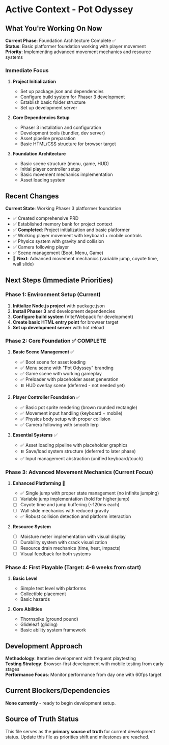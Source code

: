 # Active Context - Pot Odyssey

## What You're Working On Now

**Current Phase**: Foundation Architecture Complete ✅  
**Status**: Basic platformer foundation working with player movement  
**Priority**: Implementing advanced movement mechanics and resource systems

### Immediate Focus
1. **Project Initialization**
   - Set up package.json and dependencies
   - Configure build system for Phaser 3 development
   - Establish basic folder structure
   - Set up development server

2. **Core Dependencies Setup**
   - Phaser 3 installation and configuration
   - Development tools (bundler, dev server)
   - Asset pipeline preparation
   - Basic HTML/CSS structure for browser target

3. **Foundation Architecture**
   - Basic scene structure (menu, game, HUD)
   - Initial player controller setup
   - Basic movement mechanics implementation
   - Asset loading system

## Recent Changes

**Current State**: Working Phaser 3 platformer foundation
- ✅ Created comprehensive PRD
- ✅ Established memory bank for project context
- ✅ **Completed**: Project initialization and basic platformer
- ✅ Working player movement with keyboard + mobile controls
- ✅ Physics system with gravity and collision
- ✅ Camera following player
- ✅ Scene management (Boot, Menu, Game)
- 🚧 **Next**: Advanced movement mechanics (variable jump, coyote time, wall slide)

## Next Steps (Immediate Priorities)

### Phase 1: Environment Setup (Current)
1. **Initialize Node.js project** with package.json
2. **Install Phaser 3** and development dependencies
3. **Configure build system** (Vite/Webpack for development)
4. **Create basic HTML entry point** for browser target
5. **Set up development server** with hot reload

### Phase 2: Core Foundation ✅ **COMPLETE**
1. **Basic Scene Management** ✅
   - ✅ Boot scene for asset loading
   - ✅ Menu scene with "Pot Odyssey" branding
   - ✅ Game scene with working gameplay
   - ✅ Preloader with placeholder asset generation
   - ⏸️ HUD overlay scene (deferred - not needed yet)

2. **Player Controller Foundation** ✅ 
   - ✅ Basic pot sprite rendering (brown rounded rectangle)
   - ✅ Movement input handling (keyboard + mobile)
   - ✅ Physics body setup with proper collision
   - ✅ Camera following with smooth lerp

3. **Essential Systems** ✅
   - ✅ Asset loading pipeline with placeholder graphics
   - ⏸️ Save/load system structure (deferred to later phase)
   - ✅ Input management abstraction (unified keyboard/touch)

### Phase 3: Advanced Movement Mechanics (Current Focus)
1. **Enhanced Platforming** 🚧
   - ✅ Single jump with proper state management (no infinite jumping)
   - [ ] Variable jump implementation (hold for higher jump)
   - [ ] Coyote time and jump buffering (~120ms each)
   - [ ] Wall slide mechanics with reduced gravity
   - ✅ Robust collision detection and platform interaction

2. **Resource System**
   - [ ] Moisture meter implementation with visual display
   - [ ] Durability system with crack visualization  
   - [ ] Resource drain mechanics (time, heat, impacts)
   - [ ] Visual feedback for both systems

### Phase 4: First Playable (Target: 4-6 weeks from start)
1. **Basic Level**
   - Simple test level with platforms
   - Collectible placement
   - Basic hazards

2. **Core Abilities**
   - Thornspike (ground pound)
   - Glideleaf (gliding)
   - Basic ability system framework

## Development Approach

**Methodology**: Iterative development with frequent playtesting  
**Testing Strategy**: Browser-first development with mobile testing from early stages  
**Performance Focus**: Monitor performance from day one with 60fps target

## Current Blockers/Dependencies

**None currently** - ready to begin development setup.

## Source of Truth Status

This file serves as the **primary source of truth** for current development status. Update this file as priorities shift and milestones are reached.